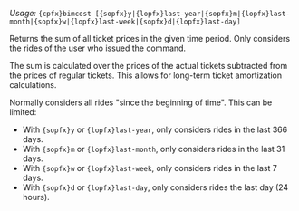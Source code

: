 *Usage:* `{cpfx}bimcost [{sopfx}y|{lopfx}last-year|{sopfx}m|{lopfx}last-month|{sopfx}w|{lopfx}last-week|{sopfx}d|{lopfx}last-day]`

Returns the sum of all ticket prices in the given time period. Only considers the rides of the user who issued the command.

The sum is calculated over the prices of the actual tickets subtracted from the prices of regular tickets. This allows for long-term ticket amortization calculations.

Normally considers all rides "since the beginning of time". This can be limited:
* With `{sopfx}y` or `{lopfx}last-year`, only considers rides in the last 366 days.
* With `{sopfx}m` or `{lopfx}last-month`, only considers rides in the last 31 days.
* With `{sopfx}w` or `{lopfx}last-week`, only considers rides in the last 7 days.
* With `{sopfx}d` or `{lopfx}last-day`, only considers rides the last day (24 hours).
